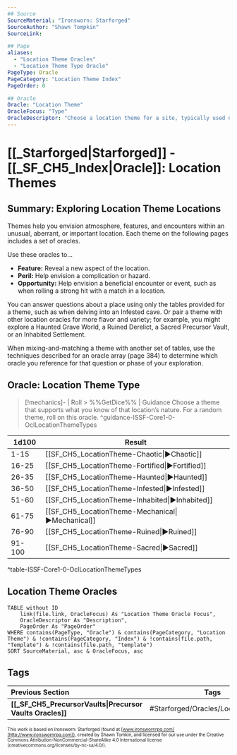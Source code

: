 ```yaml
---
## Source
SourceMaterial: "Ironsworn: Starforged"
SourceAuthor: "Shawn Tompkin"
SourceLink: 

## Page
aliases:
  - "Location Theme Oracles"
  - "Location Theme Type Oracle"
PageType: Oracle
PageCategory: "Location Theme Index"
PageOrder: 0

## Oracle
Oracle: "Location Theme"
OracleFocus: "Type"
OracleDescriptor: "Choose a location theme for a site, typically used during an exploration."
---
```

# [[_Starforged|Starforged]] - [[_SF_CH5_Index|Oracle]]: Location Themes
## Summary: Exploring Location Theme Locations
Themes help you envision atmosphere, features, and encounters within an unusual, aberrant, or important location. Each theme on the following pages includes a set of oracles. 

Use these oracles to...
- **Feature:** Reveal a new aspect of the location. 
- **Peril:** Help envision a complication or hazard. 
- **Opportunity:** Help envision a beneficial encounter or event, such as when rolling a strong hit with a match in a location.

You can answer questions about a place using only the tables provided for a theme, such as when delving into an Infested cave. Or pair a theme with other location oracles for more flavor and variety; for example, you might explore a Haunted Grave World, a Ruined Derelict, a Sacred Precursor Vault, or an Inhabited Settlement.

When mixing-and-matching a theme with another set of tables, use the techniques described for an oracle array (page 384) to determine which oracle you reference for that question or phase of your exploration.

## Oracle: Location Theme Type
> [!mechanics]- | Roll > %%GetDice%% | Guidance
> Choose a theme that supports what you know of that location’s nature. For a random theme, roll on this oracle. ^guidance-ISSF-Core1-0-OclLocationThemeTypes

| 1d100 | Result |
| --- | --- |
| 1-15 | [[SF_CH5_LocationTheme-Chaotic\|▶Chaotic]] |
| 16-25 | [[SF_CH5_LocationTheme-Fortified\|▶Fortified]] |
| 26-35 | [[SF_CH5_LocationTheme-Haunted\|▶Haunted]] |
| 36-50 | [[SF_CH5_LocationTheme-Infested\|▶Infested]] |
| 51-60 | [[SF_CH5_LocationTheme-Inhabited\|▶Inhabited]] |
| 61-75 | [[SF_CH5_LocationTheme-Mechanical\|▶Mechanical]] |
| 76-90 | [[SF_CH5_LocationTheme-Ruined\|▶Ruined]] |
| 91-100 | [[SF_CH5_LocationTheme-Sacred\|▶Sacred]] |
^table-ISSF-Core1-0-OclLocationThemeTypes

## Location Theme Oracles

```dataview
TABLE without ID
	link(file.link, OracleFocus) As "Location Theme Oracle Focus",
	OracleDescriptor As "Description",
	PageOrder As "PageOrder"
WHERE contains(PageType, "Oracle") & contains(PageCategory, "Location Theme") & !contains(PageCategory, "Index") & !contains(file.path, "Template") & !contains(file.path, "template")
SORT SourceMaterial, asc & OracleFocus, asc
```

## Tags
| Previous Section | Tags | Next Section | 
| :--- | :---: | ---: |
| **[[_SF_CH5_PrecursorVaults\|Precursor Vaults Oracles]]** | #Starforged/Oracles/LocationThemes | **[[_SF_CH5_Miscellaneous\|Miscellaneous Oracles]]** |

<font size=-2>This work is based on Ironsworn: Starforged (found at [www.ironswornrpg.com](http://www.ironswornrpg.com)), created by Shawn Tomkin, and licensed for our use under the Creative Commons Attribution-NonCommercial-ShareAlike 4.0 International license  (creativecommons.org/licenses/by-nc-sa/4.0/).</font>